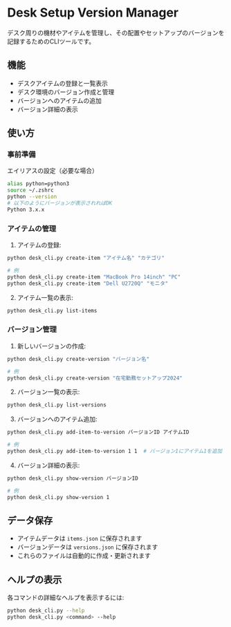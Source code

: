 # Desk Setup Version Manager

デスク周りの機材やアイテムを管理し、その配置やセットアップのバージョンを記録するためのCLIツールです。

## 機能

- デスクアイテムの登録と一覧表示
- デスク環境のバージョン作成と管理
- バージョンへのアイテムの追加
- バージョン詳細の表示

## 使い方

### 事前準備
エイリアスの設定（必要な場合）
```bash
alias python=python3
source ~/.zshrc
python --version
# 以下のようにバージョンが表示されればOK
Python 3.x.x
```

### アイテムの管理

1. アイテムの登録:
```bash
python desk_cli.py create-item "アイテム名" "カテゴリ"

# 例
python desk_cli.py create-item "MacBook Pro 14inch" "PC"
python desk_cli.py create-item "Dell U2720Q" "モニタ"
```

2. アイテム一覧の表示:
```bash
python desk_cli.py list-items
```

### バージョン管理

1. 新しいバージョンの作成:
```bash
python desk_cli.py create-version "バージョン名"

# 例
python desk_cli.py create-version "在宅勤務セットアップ2024"
```

2. バージョン一覧の表示:
```bash
python desk_cli.py list-versions
```

3. バージョンへのアイテム追加:
```bash
python desk_cli.py add-item-to-version バージョンID アイテムID

# 例
python desk_cli.py add-item-to-version 1 1  # バージョン1にアイテム1を追加
```

4. バージョン詳細の表示:
```bash
python desk_cli.py show-version バージョンID

# 例
python desk_cli.py show-version 1
```

## データ保存

- アイテムデータは `items.json` に保存されます
- バージョンデータは `versions.json` に保存されます
- これらのファイルは自動的に作成・更新されます

## ヘルプの表示

各コマンドの詳細なヘルプを表示するには:

```bash
python desk_cli.py --help
python desk_cli.py <command> --help
```
